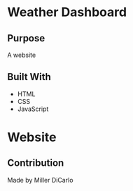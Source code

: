 # Weather Dashboard

## Purpose
A website 

## Built With
* HTML
* CSS
* JavaScript

# Website


## Contribution
Made by Miller DiCarlo

